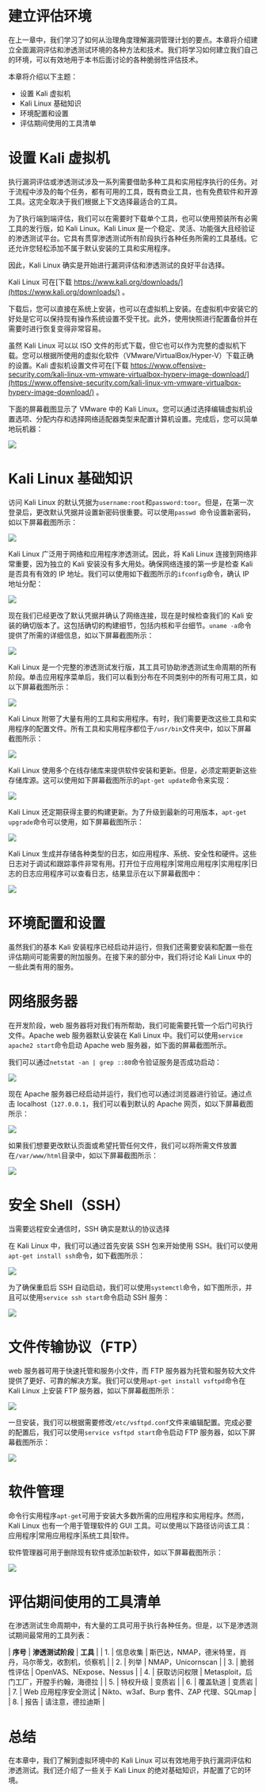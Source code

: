 # 建立评估环境

在上一章中，我们学习了如何从治理角度理解漏洞管理计划的要点。本章将介绍建立全面漏洞评估和渗透测试环境的各种方法和技术。我们将学习如何建立我们自己的环境，可以有效地用于本书后面讨论的各种脆弱性评估技术。

本章将介绍以下主题：

*   设置 Kali 虚拟机
*   Kali Linux 基础知识
*   环境配置和设置
*   评估期间使用的工具清单

# 设置 Kali 虚拟机

执行漏洞评估或渗透测试涉及一系列需要借助多种工具和实用程序执行的任务。对于流程中涉及的每个任务，都有可用的工具，既有商业工具，也有免费软件和开源工具。这完全取决于我们根据上下文选择最适合的工具。

为了执行端到端评估，我们可以在需要时下载单个工具，也可以使用预装所有必需工具的发行版，如 Kali Linux。Kali Linux 是一个稳定、灵活、功能强大且经验证的渗透测试平台。它具有贯穿渗透测试所有阶段执行各种任务所需的工具基线。它还允许您轻松添加不属于默认安装的工具和实用程序。

因此，Kali Linux 确实是开始进行漏洞评估和渗透测试的良好平台选择。

Kali Linux 可在[下载 https://www.kali.org/downloads/](https://www.kali.org/downloads/) 。

下载后，您可以直接在系统上安装，也可以在虚拟机上安装。在虚拟机中安装它的好处是它可以保持现有操作系统设置不受干扰。此外，使用快照进行配置备份并在需要时进行恢复变得非常容易。

虽然 Kali Linux 可以以 ISO 文件的形式下载，但它也可以作为完整的虚拟机下载。您可以根据所使用的虚拟化软件（VMware/VirtualBox/Hyper-V）下载正确的设置。Kali 虚拟机设置文件可在[下载 https://www.offensive-security.com/kali-linux-vm-vmware-virtualbox-hyperv-image-download/](https://www.offensive-security.com/kali-linux-vm-vmware-virtualbox-hyperv-image-download/) 。

下面的屏幕截图显示了 VMware 中的 Kali Linux。您可以通过选择编辑虚拟机设置选项、分配内存和选择网络适配器类型来配置计算机设置。完成后，您可以简单地玩机器：

![](assets/64e304c2-9e12-4b8b-aa28-264de2b89098.png)

# Kali Linux 基础知识

访问 Kali Linux 的默认凭据为`username:root`和`password:toor`。但是，在第一次登录后，更改默认凭据并设置新密码很重要。可以使用`passwd `命令设置新密码，如以下屏幕截图所示：

![](assets/527cd47b-954d-4b41-aef9-cf8323433d04.png)

Kali Linux 广泛用于网络和应用程序渗透测试。因此，将 Kali Linux 连接到网络非常重要，因为独立的 Kali 安装没有多大用处。确保网络连接的第一步是检查 Kali 是否具有有效的 IP 地址。我们可以使用如下截图所示的`ifconfig`命令，确认 IP 地址分配：

![](assets/ee55f814-5e42-44fd-bff3-db6eb438e3d4.png)

现在我们已经更改了默认凭据并确认了网络连接，现在是时候检查我们的 Kali 安装的确切版本了。这包括确切的构建细节，包括内核和平台细节。`uname -a`命令提供了所需的详细信息，如以下屏幕截图所示：

![](assets/e1078121-e771-466d-9005-77ca53262cff.png)

Kali Linux 是一个完整的渗透测试发行版，其工具可协助渗透测试生命周期的所有阶段。单击应用程序菜单后，我们可以看到分布在不同类别中的所有可用工具，如以下屏幕截图所示：

![](assets/22af6113-f6e3-4bbb-b299-a71814b6ad75.png)

Kali Linux 附带了大量有用的工具和实用程序。有时，我们需要更改这些工具和实用程序的配置文件。所有工具和实用程序都位于`/usr/bin`文件夹中，如以下屏幕截图所示：

![](assets/b4192ad5-67cf-4312-ae49-a0cc430a6f71.png)

Kali Linux 使用多个在线存储库来提供软件安装和更新。但是，必须定期更新这些存储库源。这可以使用如下屏幕截图所示的`apt-get update`命令来实现：

![](assets/1722c652-25e3-4dd2-ac7a-23585d693000.png)

Kali Linux 还定期获得主要的构建更新。为了升级到最新的可用版本，`apt-get upgrade`命令可以使用，如下屏幕截图所示：

![](assets/193e4130-406c-4f97-8084-748c255bde15.png)

Kali Linux 生成并存储各种类型的日志，如应用程序、系统、安全性和硬件。这些日志对于调试和跟踪事件非常有用。打开位于应用程序|常用应用程序|实用程序|日志的日志应用程序可以查看日志，结果显示在以下屏幕截图中：

![](assets/3d0752f1-32d4-4ff9-9849-d0301649747a.png)

# 环境配置和设置

虽然我们的基本 Kali 安装程序已经启动并运行，但我们还需要安装和配置一些在评估期间可能需要的附加服务。在接下来的部分中，我们将讨论 Kali Linux 中的一些此类有用的服务。

# 网络服务器

在开发阶段，web 服务器将对我们有所帮助，我们可能需要托管一个后门可执行文件。Apache web 服务器默认安装在 Kali Linux 中。我们可以使用`service apache2 start`命令启动 Apache web 服务器，如下面的屏幕截图所示。

我们可以通过`netstat -an | grep ::80`命令验证服务是否成功启动：

![](assets/a8ae05f5-dcbd-4e55-a360-58de9cc26657.png)

现在 Apache 服务器已经启动并运行，我们也可以通过浏览器进行验证。通过点击 localhost（`127.0.0.1`，我们可以看到默认的 Apache 网页，如以下屏幕截图所示：

![](assets/6182d0b1-b2ec-4fb9-9ce5-7543cde36a3e.png)

如果我们想要更改默认页面或希望托管任何文件，我们可以将所需文件放置在`/var/www/html`目录中，如以下屏幕截图所示：

![](assets/55ba3447-79c1-4be9-80d2-bea1bbc2fea5.png)

# 安全 Shell（SSH）

当需要远程安全通信时，SSH 确实是默认的协议选择

在 Kali Linux 中，我们可以通过首先安装 SSH 包来开始使用 SSH。我们可以使用`apt-get install ssh`命令，如下截图所示：

![](assets/de95ca75-abd8-4aec-a7da-d9f23ebdab36.png)

为了确保重启后 SSH 自动启动，我们可以使用`systemctl`命令，如下图所示，并且可以使用`service ssh start`命令启动 SSH 服务：

![](assets/a0828a0d-f41a-4fe3-8206-f9514960a9e8.png)

# 文件传输协议（FTP）

web 服务器可用于快速托管和服务小文件，而 FTP 服务器为托管和服务较大文件提供了更好、可靠的解决方案。我们可以使用`apt-get install vsftpd`命令在 Kali Linux 上安装 FTP 服务器，如以下屏幕截图所示：

![](assets/d65fc672-11a9-4bd3-927a-9c105f183b8f.png)

一旦安装，我们可以根据需要修改`/etc/vsftpd.conf`文件来编辑配置。完成必要的配置后，我们可以使用`service vsftpd start`命令启动 FTP 服务器，如以下屏幕截图所示：

![](assets/78edd188-5d83-4da6-b88c-1fdeb087a649.png)

# 软件管理

命令行实用程序`apt-get`可用于安装大多数所需的应用程序和实用程序。然而，Kali Linux 也有一个用于管理软件的 GUI 工具。可以使用以下路径访问该工具：应用程序|常用应用程序|系统工具|软件。

软件管理器可用于删除现有软件或添加新软件，如以下屏幕截图所示：

![](assets/dcf6fa8a-b9c4-4431-9381-28830a3461c5.png)

# 评估期间使用的工具清单

在渗透测试生命周期中，有大量的工具可用于执行各种任务。但是，以下是渗透测试期间最常用的工具列表：

| **序号** | **渗透测试阶段** | **工具** |
| 1. | 信息收集 | 斯巴达，NMAP，德米特里，肖丹，马尔蒂戈，收割机，侦察机 |
| 2. | 列举 | NMAP，Unicornscan |
| 3. | 脆弱性评估 | OpenVAS、NExpose、Nessus |
| 4. | 获取访问权限 | Metasploit，后门工厂，开膛手约翰，海德拉 |
| 5. | 特权升级 | 变质岩 |
| 6. | 覆盖轨道 | 变质岩 |
| 7. | Web 应用程序安全测试 | Nikto、w3af、Burp 套件、ZAP 代理、SQLmap |
| 8. | 报告 | 请注意，德拉迪斯 |

# 总结

在本章中，我们了解到虚拟环境中的 Kali Linux 可以有效地用于执行漏洞评估和渗透测试。我们还介绍了一些关于 Kali Linux 的绝对基础知识，并配置了它的环境。